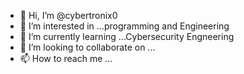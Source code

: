 - 👋 Hi, I’m @cybertronix0
- 👀 I’m interested in ...programming and Engineering
- 🌱 I’m currently learning ...Cybersecurity Engneering
- 💞️ I’m looking to collaborate on ...
- 📫 How to reach me ...

<!---
cybertronix0/cybertronix0 is a ✨ special ✨ repository because its `README.md` (this file) appears on your GitHub profile.
You can click the Preview link to take a look at your changes.
--->
